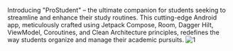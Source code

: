 Introducing "ProStudent" – the ultimate companion for students seeking to streamline and enhance their study routines. This cutting-edge Android app, meticulously crafted using Jetpack Compose, Room, Dagger Hilt, ViewModel, Coroutines, and Clean Architecture principles, redefines the way students organize and manage their academic pursuits.
![1](https://github.com/nimisha1992/ProStudent/assets/13574985/1bef2ce9-929b-4300-9a2c-477b1df1e977)
